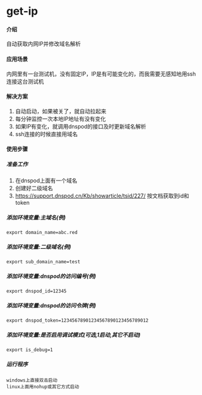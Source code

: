 # get-ip

#### 介绍
自动获取内网IP并修改域名解析

#### 应用场景
内网里有一台测试机，没有固定IP，IP是有可能变化的，而我需要无感知地用ssh连接这台测试机

#### 解决方案
1. 自动启动，如果被关了，就自动拉起来
2. 每分钟监控一次本地IP地址有没有变化
3. 如果IP有变化，就调用dnspod的接口及时更新域名解析
4. ssh连接的时候直接用域名

#### 使用步骤

##### 准备工作
1. 在dnspod上面有一个域名
2. 创建好二级域名
3. <https://support.dnspod.cn/Kb/showarticle/tsid/227/> 按文档获取到id和token

##### 添加环境变量:主域名(例)
```shell
export domain_name=abc.red
```
##### 添加环境变量:二级域名(例)
```shell
export sub_domain_name=test
```
##### 添加环境变量:dnspod的访问编号(例)
```shell
export dnspod_id=12345
```
##### 添加环境变量:dnspod的访问令牌(例)
```shell
export dnspod_token=12345678901234567890123456789012
```
##### 添加环境变量:是否启用调试模式(可选,1启动,其它不启动)
```shell
export is_debug=1
```
##### 运行程序
```shell
windows上直接双击启动
linux上面用nohup或其它方式启动
```
